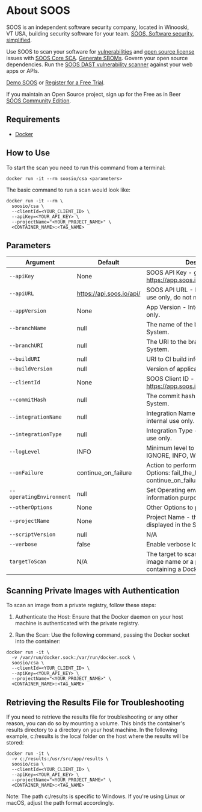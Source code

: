 # About SOOS

SOOS is an independent software security company, located in Winooski, VT USA, building security software for your team. [SOOS, Software security, simplified](https://soos.io).

Use SOOS to scan your software for [vulnerabilities](https://app.soos.io/research/vulnerabilities) and [open source license](https://app.soos.io/research/licenses) issues with [SOOS Core SCA](https://soos.io/products/sca). [Generate SBOMs](https://kb.soos.io/help/soos-reports-for-export). Govern your open source dependencies. Run the [SOOS DAST vulnerability scanner](https://soos.io/products/dast) against your web apps or APIs.

[Demo SOOS](https://app.soos.io/demo) or [Register for a Free Trial](https://app.soos.io/register).

If you maintain an Open Source project, sign up for the Free as in Beer [SOOS Community Edition](https://soos.io/products/community-edition).

## Requirements
- [Docker](https://www.docker.com/get-started)

## How to Use
To start the scan you need to run this command from a terminal:
``` shell
docker run -it --rm soosio/csa <parameters>
```

The basic command to run a scan would look like:
```
docker run -it --rm \
  soosio/csa \
  --clientId=<YOUR_CLIENT_ID> \
  --apiKey=<YOUR_API_KEY> \
  --projectName="<YOUR_PROJECT_NAME>" \
  <CONTAINER_NAME>:<TAG_NAME>
```

## Parameters

| Argument | Default | Description |
| --- | --- | --- |
| `--apiKey` | None | SOOS API Key - get yours from https://app.soos.io/integrate/containers |
| `--apiURL` | https://api.soos.io/api/ | SOOS API URL - Intended for internal use only, do not modify. |
| `--appVersion` | None | App Version - Intended for internal use only. |
| `--branchName` | null | The name of the branch from the SCM System. |
| `--branchURI` | null | The URI to the branch from the SCM System. |
| `--buildURI` | null | URI to CI build info. |
| `--buildVersion` | null | Version of application build artifacts. |
| `--clientId` | None | SOOS Client ID - get yours from https://app.soos.io/integrate/containers |
| `--commitHash` | null | The commit hash value from the SCM System. |
| `--integrationName` | null | Integration Name - Intended for internal use only. |
| `--integrationType` | null | Integration Type - Intended for internal use only. |
| `--logLevel` | INFO | Minimum level to show logs: PASS, IGNORE, INFO, WARN, or FAIL. |
| `--onFailure` | continue_on_failure | Action to perform when the scan fails. Options: fail_the_build, continue_on_failure. |
| `--operatingEnvironment` | null | Set Operating environment for information purposes only. |
| `--otherOptions` | None | Other Options to pass to syft. |
| `--projectName` | None | Project Name - this is what will be displayed in the SOOS app. |
| `--scriptVersion` | null | N/A |
| `--verbose` | false | Enable verbose logging. |
| `targetToScan` | N/A | The target to scan. Should be a docker image name or a path to a directory containing a Dockerfile. |

## Scanning Private Images with Authentication
To scan an image from a private registry, follow these steps:

1. Authenticate the Host: Ensure that the Docker daemon on your host machine is authenticated with the private registry.

2. Run the Scan: Use the following command, passing the Docker socket into the container:
```
docker run -it \
  -v /var/run/docker.sock:/var/run/docker.sock \
  soosio/csa \
  --clientId=<YOUR_CLIENT_ID> \
  --apiKey=<YOUR_API_KEY> \
  --projectName="<YOUR_PROJECT_NAME>" \
  <CONTAINER_NAME>:<TAG_NAME>
```
## Retrieving the Results File for Troubleshooting
If you need to retrieve the results file for troubleshooting or any other reason, you can do so by mounting a volume. This binds the container's results directory to a directory on your host machine.
In the following example, c:/results is the local folder on the host where the results will be stored:
```
docker run -it \
  -v c:/results:/usr/src/app/results \
  soosio/csa \
  --clientId=<YOUR_CLIENT_ID> \
  --apiKey=<YOUR_API_KEY> \
  --projectName="<YOUR_PROJECT_NAME>" \
  <CONTAINER_NAME>:<TAG_NAME>
```

Note: The path c:/results is specific to Windows. If you're using Linux or macOS, adjust the path format accordingly.
